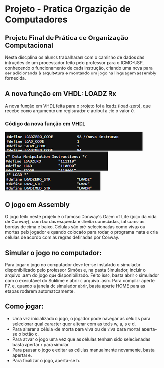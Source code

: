 # Projeto - Pratica Orgazição de Computadores
## Projeto Final de Prática de Organização Computacional

Nesta disciplina os alunos trabalharam com o caminho de dados das intruções de um processador feito pelo professor para o ICMC-USP, conhecendo o funcionamento de cada instrução, criando uma nova para ser adicionanda à arquitetura e montando um jogo na linguagem assembly fornecida.

## A nova função em VHDL:	LOADZ Rx

A nova função em VHDL feita para o projeto foi a loadz (load-zero), que recebe como argumento um registrador e atribuí a ele o valor 0.

### Código da nova função em VHDL
![alt text](https://github.com/884kaito/Projeto-PratOrgComp/blob/main/Imagens/def1.png)
![alt text](https://github.com/884kaito/Projeto-PratOrgComp/blob/main/Imagens/def2.png)
![alt text](https://github.com/884kaito/Projeto-PratOrgComp/blob/main/Imagens/def3.png)


## O jogo em Assembly

O jogo feito neste projeto é o famoso Conway's Gaem of Life (jogo da vida de Conway), com bordas esquerda e direita conectadas, tal como as bordas de cima e baixo. Células são pré-selecionadas como vivas ou mortas pelo jogador e quando colocado para rodar, o programa mata e cria células de acordo com as regras definadas por Conway.


## Simular o jogo no computador:

Para jogar o jogo no computador deve ter-se instalado o simulador disponibilizado pelo professor Simões e, na pasta Simulador, incluir o arquivo .asm do jogo que disponibilizado. Feito isso, basta abrir o simulador com o executável do Sublime e abrir o arquivo .asm. Para compilar aperte F7, e, quando a janela do simulador abrir, basta aperte HOME para as etapas rodarem automaticamente.

## Como jogar:

- Uma vez inicializado o jogo, o jogador pode navegar as células para selecionar qual caracter quer alterar com as tecls w, a, s e d.
- Para alterar a célula (de morta para viva ou de viva para morta) aperta-se o botão c.
- Para ativar o jogo uma vez que as células tenham sido selecionadas basta apertar r para simular.
- Para pausar o jogo e editar as células manualmente novamente, basta apertar e.
- Para finalizar o jogo, aperta-se h.
